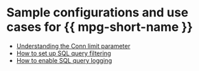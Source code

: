 # Sample configurations and use cases for {{ mpg-short-name }}

* [Understanding the Conn limit parameter](conn-limit-parameter.md)
* [How to set up SQL query filtering](sql-queries-filtering.md)
* [How to enable SQL query logging](sql-queries-logging.md)